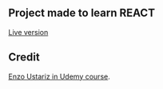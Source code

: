 ## Project made to learn REACT
[Live version](https://laurepiechaczyk.github.io/multi-language/)

## Credit
[Enzo Ustariz in Udemy course](https://www.udemy.com/course/coder-10-projets-avec-react/).